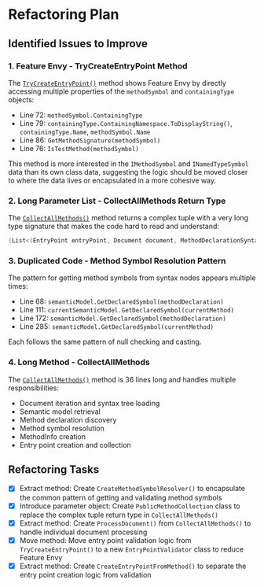# Refactoring Plan

## Identified Issues to Improve

### 1. Feature Envy - TryCreateEntryPoint Method
The [`TryCreateEntryPoint()`](refactoring-tools/RoslynAnalysis/EntryPointFinder.cs:59) method shows Feature Envy by directly accessing multiple properties of the `methodSymbol` and `containingType` objects:
- Line 72: `methodSymbol.ContainingType`
- Line 79: `containingType.ContainingNamespace.ToDisplayString()`, `containingType.Name`, `methodSymbol.Name`
- Line 86: `GetMethodSignature(methodSymbol)`
- Line 76: `IsTestMethod(methodSymbol)`

This method is more interested in the `IMethodSymbol` and `INamedTypeSymbol` data than its own class data, suggesting the logic should be moved closer to where the data lives or encapsulated in a more cohesive way.

### 2. Long Parameter List - CollectAllMethods Return Type
The [`CollectAllMethods()`](refactoring-tools/RoslynAnalysis/EntryPointFinder.cs:152) method returns a complex tuple with a very long type signature that makes the code hard to read and understand:
```csharp
(List<(EntryPoint entryPoint, Document document, MethodDeclarationSyntax methodDeclaration, SemanticModel semanticModel)> allPublicMethods, List<MethodInfo> allMethods)
```

### 3. Duplicated Code - Method Symbol Resolution Pattern
The pattern for getting method symbols from syntax nodes appears multiple times:
- Line 68: `semanticModel.GetDeclaredSymbol(methodDeclaration)`
- Line 111: `currentSemanticModel.GetDeclaredSymbol(currentMethod)`
- Line 172: `semanticModel.GetDeclaredSymbol(methodDeclaration)`
- Line 285: `semanticModel.GetDeclaredSymbol(currentMethod)`

Each follows the same pattern of null checking and casting.

### 4. Long Method - CollectAllMethods
The [`CollectAllMethods()`](refactoring-tools/RoslynAnalysis/EntryPointFinder.cs:152) method is 36 lines long and handles multiple responsibilities:
- Document iteration and syntax tree loading
- Semantic model retrieval
- Method declaration discovery
- Method symbol resolution
- MethodInfo creation
- Entry point creation and collection

## Refactoring Tasks

- [x] Extract method: Create `CreateMethodSymbolResolver()` to encapsulate the common pattern of getting and validating method symbols
- [x] Introduce parameter object: Create `PublicMethodCollection` class to replace the complex tuple return type in `CollectAllMethods()`
- [x] Extract method: Create `ProcessDocument()` from `CollectAllMethods()` to handle individual document processing
- [x] Move method: Move entry point validation logic from `TryCreateEntryPoint()` to a new `EntryPointValidator` class to reduce Feature Envy
- [x] Extract method: Create `CreateEntryPointFromMethod()` to separate the entry point creation logic from validation
